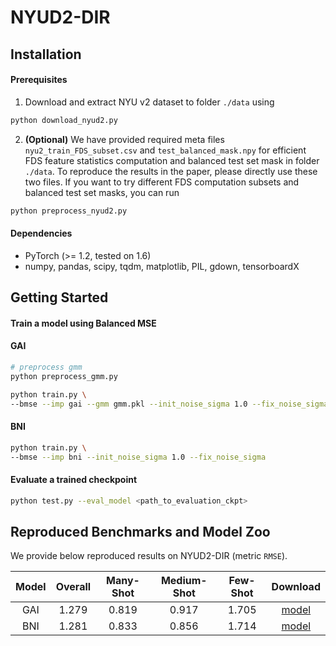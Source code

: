 # NYUD2-DIR
## Installation

#### Prerequisites

1. Download and extract NYU v2 dataset to folder `./data` using

```bash
python download_nyud2.py
```

2. __(Optional)__ We have provided required meta files `nyu2_train_FDS_subset.csv` and `test_balanced_mask.npy`  for efficient FDS feature statistics computation and balanced test set mask in folder `./data`. To reproduce the results in the paper, please directly use these two files. If you want to try different FDS computation subsets and balanced test set masks, you can run

```bash
python preprocess_nyud2.py
```

#### Dependencies

- PyTorch (>= 1.2, tested on 1.6)
- numpy, pandas, scipy, tqdm, matplotlib, PIL, gdown, tensorboardX


## Getting Started

#### Train a model using Balanced MSE

#### GAI

```bash
# preprocess gmm
python preprocess_gmm.py

python train.py \
--bmse --imp gai --gmm gmm.pkl --init_noise_sigma 1.0 --fix_noise_sigma
```

#### BNI
```bash
python train.py \
--bmse --imp bni --init_noise_sigma 1.0 --fix_noise_sigma
```

#### Evaluate a trained checkpoint

```bash
python test.py --eval_model <path_to_evaluation_ckpt>
```

## Reproduced Benchmarks and Model Zoo

We provide below reproduced results on NYUD2-DIR (metric `RMSE`).

| Model | Overall | Many-Shot | Medium-Shot | Few-Shot | Download |
|:-----:|:-------:|:---------:|:-----------:|:--------:| :------: |
|  GAI  |  1.279  |   0.819   |    0.917    |  1.705   | [model](https://drive.google.com/file/d/15VDffeOphB-mBlI7TRP0s-_AP3u1imWk/view?usp=sharing) |
|  BNI  |  1.281  |   0.833   |    0.856    |  1.714   | [model](https://drive.google.com/file/d/1xRqgEi5rjrX2qqalBVtyFT2abShxgmgU/view?usp=sharing) |
